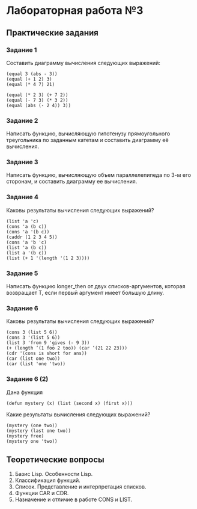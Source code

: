 # Лабораторная работа №3

## Практические задания
### Задание 1

Составить диаграмму вычисления следующих выражений:

```
(equal 3 (abs - 3))	
(equal (+ 1 2) 3)	
(equal (* 4 7) 21)

(equal (* 2 3) (+ 7 2))
(equal (- 7 3) (* 3 2))
(equal (abs (- 2 4)) 3))
```

### Задание 2

Написать функцию, вычисляющую гипотенузу прямоугольного
треугольника по заданным катетам и составить диаграмму её вычисления.

### Задание 3

Написать функцию, вычисляющую объем параллелепипеда по 3-м его сторонам, и составить диаграмму ее вычисления.

### Задание 4

Каковы результаты вычисления следующих выражений?

```
(list 'a 'c)
(cons 'a (b c))
(cons 'a '(b c))
(caddr (1 2 3 4 5))
(cons 'a 'b 'c)
(list 'a (b c))
(list a '(b c))
(list (+ 1 '(length '(1 2 3))))
```

### Задание 5

Написать функцию longer_then от двух списков-аргументов, которая возвращает Т, если первый аргумент имеет большую длину.

### Задание 6

Каковы результаты вычисления следующих выражений?

```
(cons 3 (list 5 6))
(cons 3 '(list 5 6))
(list 3 'from 9 'gives (- 9 3))	
(+ (length ‘(1 foo 2 too)) (car ‘(21 22 23)))
(cdr '(cons is short for ans))	
(car (list one two))
(car (list 'one 'two))
```

### Задание 6 (2)

Дана функция
```
(defun mystery (x) (list (second x) (first x)))
```
Какие результаты вычисления следующих выражений?
```
(mystery (one two))
(mystery (last one two))	
(mystery free)	
(mystery one 'two))
```

## Теоретические вопросы
1. Базис Lisp. Особенности Lisp.
2. Классификация функций.
3. Список. Представление и интерпретация списков.
4. Функции CAR и CDR.
5. Назначение и отличие в работе CONS и LIST.

